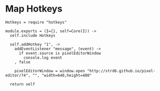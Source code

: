 Map Hotkeys
===========

    Hotkeys = require "hotkeys"

    module.exports = (I={}, self=Core(I)) ->
      self.include Hotkeys

      self.addHotkey "1", ->
        addEventListener "message", (event) ->
          if event.source is pixelEditorWindow
            console.log event
        , false

        pixelEditorWindow = window.open "http://strd6.github.io/pixel-editor/?4", "", "width=640,height=480"

      return self
